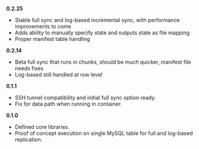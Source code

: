 **0.2.25**

- Stable full sync and log-based incremental sync, with performance improvements to come
- Adds ability to manually specify state and outputs state as file mapping
- Proper manifest table handling

**0.2.14**

- Beta full sync that runs in chunks, should be much quicker, manifest file needs fixes
- Log-based still handled at row level

**0.1.1**

- SSH tunnel compatibility and initial full sync option ready.
- Fix for data path when running in container.

**0.1.0**

- Defined core libraries.
- Proof of concept execution on single MySQL table for full and log-based replication.